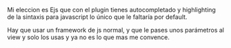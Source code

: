 Mi eleccion es Ejs que con el plugin tienes autocompletado y highlighting de la sintaxis para javascript lo único que le faltaría por default.

Hay que usar un framework de js normal, y que le pases unos parámetros al view y solo los usas y ya no es lo que mas me convence.

